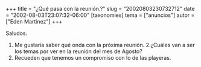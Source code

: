 +++
title = "¿Qué pasa con la reunión.?"
slug = "20020803230732712"
date = "2002-08-03T23:07:32-06:00"
[taxonomies]
tema = ["anuncios"]
autor = ["Eden Martinez"]
+++

Saludos.

1.  Me gustaría saber qué onda con la próxima reunión. 2.¿Cuáles van a
    ser los temas por ver en la reunión del mes de Agosto?
2.  Recueden que tenemos un compromiso con lo de las playeras.

